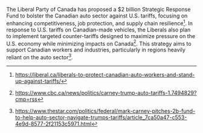 The Liberal Party of Canada has proposed a $2 billion Strategic Response Fund to bolster the Canadian auto sector against U.S. tariffs, focusing on enhancing competitiveness, job protection, and supply chain resilience[^1]. In response to U.S. tariffs on Canadian-made vehicles, the Liberals also plan to implement targeted counter-tariffs designed to maximize pressure on the U.S. economy while minimizing impacts on Canada[^2]. This strategy aims to support Canadian workers and industries, particularly in regions heavily reliant on the auto sector[^3].

[^1]: https://liberal.ca/liberals-to-protect-canadian-auto-workers-and-stand-up-against-tariffs/
[^2]: https://www.cbc.ca/news/politics/carney-trump-auto-tariffs-1.7494829?cmp=rss
[^3]: https://www.thestar.com/politics/federal/mark-carney-pitches-2b-fund-to-help-auto-sector-navigate-trumps-tariffs/article_7ca50a47-c553-4e9d-8577-2f21153c5971.html
